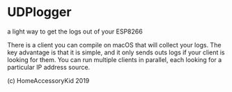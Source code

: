 # UDPlogger
a light way to get the logs out of your ESP8266

There is a client you can compile on macOS that will collect your logs.
The key advantage is that it is simple, and it only sends outs logs if your client is looking for them.
You can run multiple clients in parallel, each looking for a particular IP address source.

(c) HomeAccessoryKid 2019
